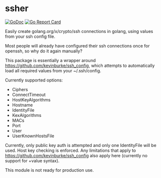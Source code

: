 # ssher
[![GoDoc](https://godoc.org/github.com/alexhunt7/ssher?status.svg)](https://godoc.org/github.com/alexhunt7/ssher)
[![Go Report Card](https://goreportcard.com/badge/github.com/alexhunt7/ssher)](https://goreportcard.com/report/github.com/alexhunt7/ssher)

Easily create golang.org/x/crypto/ssh connections in golang, using values from your ssh config file.

Most people will already have configured their ssh connections once for openssh, so why do it again manually?

This package is essentially a wrapper around https://github.com/kevinburke/ssh_config,
which attempts to automatically load all required values from your ~/.ssh/config.


Currently supported options:
* Ciphers
* ConnectTimeout
* HostKeyAlgorithms
* Hostname
* IdentityFile
* KexAlgorithms
* MACs
* Port
* User
* UserKnownHostsFile


Currently, only public key auth is attempted and only one IdentityFile will be used.
Host key checking is enforced.
Any limitations that apply to https://github.com/kevinburke/ssh_config also apply here (currently no support for +value syntax).

This module is not ready for production use.
